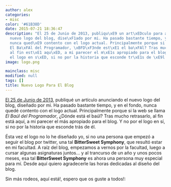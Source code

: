 ```yaml
---
author: alex
categories:
- misc
color: '#61B38D'
date: 2015-07-21 18:36:47
description: "El 25 de Junio de 2013, publiqu\xE9 un art\xEDculo para anunciando el
  nuevo logo del blog, dise\xF1ado por mi. Ha pasado bastante tiempo, y en el fondo,
  nunca qued\xE9 contento con el logo actual. Principalmente porque si la web se llama
  El Ba\xFAl del Programador, \xBFD\xF3nde est\xE1 el ba\xFAl? Tras mucho retrasarlo,
  al fin est\xE1 aqu\xED, a mi parecer el m\xE1s apropiado para el blog. Y no por
  el logo en s\xED, si no por la historia que esconde tr\xE1s de \xE9l."
image: logo.png

mainclass: misc
modified: null
tags: []
title: Nuevo Logo Para El Blog
---
```


[El 25 de Junio de 2013](/vota-por-el-logo-que-mas-te-guste-para-el-baul-del-programador/), publiqué un artículo anunciando el nuevo logo del blog, diseñado por mi. Ha pasado bastante tiempo, y en el fondo, nunca quedé contento con el logo actual. Principalmente porque si la web se llama _El Baúl del Programador_, ¿Dónde está el baúl? Tras mucho retrasarlo, al fin está aquí, a mi parecer el más apropiado para el blog. Y no por el logo en sí, si no por la historia que esconde trás de él.

<!--more--><!--ad-->

Ésta vez el logo no lo he diseñado yo, si no una persona que empezó a seguir el blog por twitter, una tal __BitterSweet Symphony__, que resultó estar en mi facultad. A raíz del blog, empezamos a vernos por la facultad, luego a cursar algunas asignaturas juntos... y al trancurso de un año y unos pocos meses, esa tal __BitterSweet Symphony__ es ahora una persona muy especial para mí. Desde aquí quiero agradecerle las horas dedicadas al diseño del blog.

Sin más rodeos, aquí está!, espero que os guste a todos!:

<figure>
<amp-img on="tap:lightbox1" role="button" tabindex="0" layout="responsive" src="/img/logo.png" title="{{ page.title }}" alt="{{ page.title }}" width="550px" height="414px" />
</figure>
